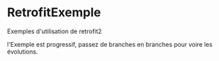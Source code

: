 # RetrofitExemple
Exemples d'utilisation de retrofit2

l'Exemple est progressif, passez de branches en branches pour voire les évolutions.
